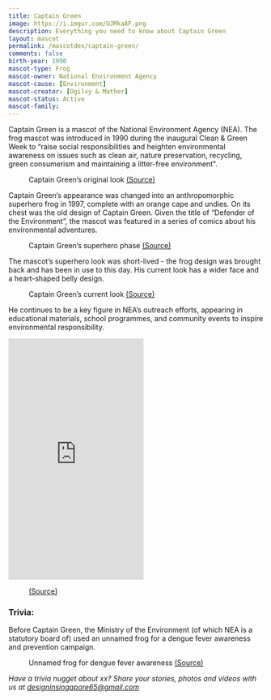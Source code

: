 ```yaml
---
title: Captain Green
image: https://i.imgur.com/UJMkaAF.png
description: Everything you need to know about Captain Green
layout: mascot
permalink: /mascotdex/captain-green/
comments: false
birth-year: 1990
mascot-type: Frog
mascot-owner: National Environment Agency
mascot-cause: [Environment]
mascot-creator: [Ogilvy & Mather]
mascot-status: Active
mascot-family:
---
```


Captain Green is a mascot of the National Environment Agency (NEA). The frog mascot was introduced in 1990 during the inaugural Clean & Green Week to “raise social responsibilities and heighten environmental awareness on issues such as clean air, nature preservation, recycling, green consumerism and maintaining a litter-free environment".

<figure>
<img src="https://i.imgur.com/FfLhicQ.jpg" alt="">
<figcaption>Captain Green’s original look <a href="https://www.facebook.com/National.Museum.of.Singapore/posts/pfbid0243zSUdQEiQHKgDVvXA9XQg3hw1GeYgbn8hUJKWp1LoeXxVvUz5gQbYN1QZD6iZxSl" target="_blank">(Source)</a></figcaption>
</figure>

Captain Green’s appearance was changed into an anthropomorphic superhero frog in 1997, complete with an orange cape and undies. On its chest was the old design of Captain Green. Given the title of “Defender of the Environment”, the mascot was featured in a series of comics about his environmental adventures.

<figure>
<img src="https://i.imgur.com/JP5d2cQ.jpg" alt="">
<figcaption>Captain Green’s superhero phase <a href="https://graphic.sg/gallery/captain-green-1997" target="_blank">(Source)</a></figcaption>
</figure>

The mascot’s superhero look was short-lived - the frog design was brought back and has been in use to this day. His current look has a wider face and a heart-shaped belly design.

<figure>
<img src="https://i.imgur.com/S0QCR9V.jpg" alt="">
<figcaption>Captain Green’s current look <a href="https://www.facebook.com/National.Museum.of.Singapore/posts/pfbid0243zSUdQEiQHKgDVvXA9XQg3hw1GeYgbn8hUJKWp1LoeXxVvUz5gQbYN1QZD6iZxSl" target="_blank">(Source)</a></figcaption>
</figure>

He continues to be a key figure in NEA’s outreach efforts, appearing in educational materials, school programmes, and community events to inspire environmental responsibility.

<div class="video-responsive">
<iframe src="https://www.facebook.com/plugins/video.php?height=476&href=https%3A%2F%2Fwww.facebook.com%2FNEASingapore%2Fvideos%2F1329871854656007%2F&show_text=false&width=267&t=0" width="267" height="476" style="border:none;overflow:hidden" scrolling="no" frameborder="0" allowfullscreen="true" allow="autoplay; clipboard-write; encrypted-media; picture-in-picture; web-share"></iframe>
</div>

<figure>
<img src="" alt="">
<figcaption><a href="https://www.facebook.com/NEASingapore/posts/pfbid072siQZASU9MrWPAn696XiEwodbnd8x94st4Z33iNhgXgcMfnm7Sngoe9wzgucv6Cl" target="_blank">(Source)</a></figcaption>
</figure>

<h3>Trivia:</h3>

Before Captain Green, the Ministry of the Environment (of which NEA is a statutory board of) used an unnamed frog for a dengue fever awareness and prevention campaign.

<figure>
<img src="https://i.imgur.com/5mUcDtJ.png" alt="">
<figcaption>Unnamed frog for dengue fever awareness <a href="https://sghistoricity.wordpress.com/2017/12/21/lost-mascots-6-mosquito-buster/" target="_blank">(Source)</a></figcaption>
</figure>

<i>Have a trivia nugget about xx? Share your stories, photos and videos with us at designinsingapore65@gmail.com</i>
